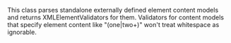 This class parses standalone externally defined element content models and returns XMLElementValidators for them. Validators for content models that specify element content like "(one|two+)" won't treat whitespace as ignorable.